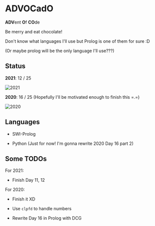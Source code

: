 # ADVOCadO

**ADV**ent **O**f **CO**de

Be merry and eat chocolate!

Don't know what languages I'll use but Prolog is one of them for sure :D

(Or maybe prolog will be the only language I'll use???)

## Status

**2021**: 12 / 25

![2021](https://progress-bar.dev/48/)

**2020**: 16 / 25 (Hopefully I'll be motivated enough to finish this =.=)

![2020](https://progress-bar.dev/64/)

## Languages

- SWI-Prolog

- Python (Just for now! I'm gonna rewrite 2020 Day 16 part 2)

## Some TODOs

For 2021:

- Finish Day 11, 12

For 2020:

- Finish it XD

- Use `clpfd` to handle numbers

- Rewrite Day 16 in Prolog with DCG
